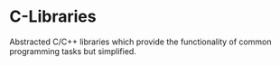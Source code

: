 # C-Libraries
Abstracted C/C++ libraries which provide the functionality of common programming tasks but simplified.

